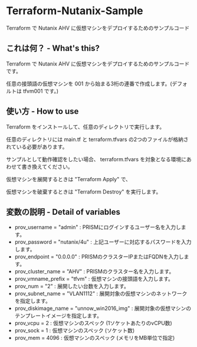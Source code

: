 # Terraform-Nutanix-Sample
Terraform で Nutanix AHV に仮想マシンをデプロイするためのサンプルコード


## これは何？ - What's this?
Terraform で Nutanix AHV に仮想マシンをデプロイするためのサンプルコードです。

任意の接頭語の仮想マシンを 001 から始まる3桁の連番で作成します。(デフォルトは tfvm001 です。)

## 使い方 - How to use
Terraform をインストールして、任意のディレクトリで実行します。

任意のディレクトリには main.tf と terraform.tfvars の2つのファイルが格納されている必要があります。

サンプルとして動作確認をしたい場合、 terraform.tfvars を対象となる環境にあわせて書き換えてください。

仮想マシンを展開するときは "Terraform Apply" で、

仮想マシンを破棄するときは "Terraform Destroy" を実行します。

## 変数の説明 - Detail of variables
- prov_username = "admin" : PRISMにログインするユーザー名を入力します。
- prov_password = "nutanix/4u" : 上記ユーザーに対応するパスワードを入力します。
- prov_endpoint = "0.0.0.0" : PRISMのクラスターIPまたはFQDNを入力します。
- prov_cluster_name = "AHV" : PRISMのクラスター名を入力します。
- prov_vmname_prefix = "tfvm" : 仮想マシンの接頭語を入力します。
- prov_num = "2" : 展開したい台数を入力します。
- prov_subnet_name = "VLAN1112" : 展開対象の仮想マシンのネットワークを指定します。
- prov_diskimage_name = "unnow_win2016_img" : 展開対象の仮想マシンのテンプレートイメージを指定します。
- prov_vcpu = 2 : 仮想マシンのスペック (1ソケットあたりのvCPU数)
- prov_sock = 1 : 仮想マシンのスペック (ソケット数)
- prov_mem = 4096 : 仮想マシンのスペック (メモリをMB単位で指定)
